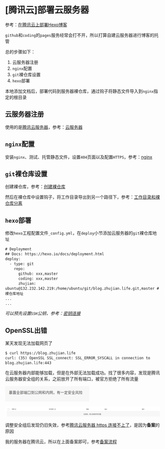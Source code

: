 
# [腾讯云]部署云服务器

参考：[在腾讯云上部署Hexo博客](https://www.cnblogs.com/QcloudYingJoy/p/6550463.html)

`github`和`coding`的`pages`服务经常会打不开，所以打算自建云服务器进行博客的托管

总的步骤如下：

1. 云服务器注册
2. `nginx`配置
3. `git`裸仓库设置
4. `hexo`部署

本地添加文档后，部署代码到服务器裸仓库，通过钩子将静态文件导入到`nginx`指定的根目录

## 云服务器注册

使用的是[腾讯云服务器](https://cloud.tencent.com/product/cvm)，参考：[云服务器](https://zj-linux-guide.readthedocs.io/zh_CN/latest/cvm/%E8%85%BE%E8%AE%AF%E4%BA%91%E6%9C%8D%E5%8A%A1%E5%99%A8/)

## `nginx`配置

安装`nginx`、测试、托管静态文件，设置`404`页面以及配置`HTTPS`，参考：[nginx](https://zj-network-guide.readthedocs.io/zh_CN/latest/nginx/%E5%AE%89%E8%A3%85/)

## `git`裸仓库设置

创建裸仓库，参考：[创建裸仓库](https://zj-git-guide.readthedocs.io/zh_CN/latest/advanced/%E5%88%9B%E5%BB%BA%E8%A3%B8%E4%BB%93%E5%BA%93/)

然后在裸仓库中设置钩子，将工作目录导出到另一个路径下，参考：[工作目录和裸仓库分离](https://zj-git-guide.readthedocs.io/zh_CN/latest/advanced/%E5%B7%A5%E4%BD%9C%E7%9B%AE%E5%BD%95%E5%92%8C%E8%A3%B8%E4%BB%93%E5%BA%93%E5%88%86%E7%A6%BB/)

## `hexo`部署

修改`hexo`工程配置文件`_config.yml`，在`deploy`小节添加云服务器的`git`裸仓库地址

    # Deployment
    ## Docs: https://hexo.io/docs/deployment.html
    deploy:
      - type: git
        repo: 
          github: xxx,master
          coding: xxx,master
          zhujian: ubuntu@132.232.142.219:/home/ubuntu/git/blog.zhujian.life.git,master # 裸仓库地址
    ...
    ...

*可以预先设置`SSH`公钥，参考：[密钥连接](https://zj-network-guide.readthedocs.io/zh_CN/latest/ssh/[SSH]%E8%BF%9C%E7%A8%8B%E8%BF%9E%E6%8E%A5/)*

## OpenSSL出错

某天发现无法加载网页了

```
$ curl https://blog.zhujian.life
curl: (35) OpenSSL SSL_connect: SSL_ERROR_SYSCALL in connection to blog.zhujian.life:443 
```

在云服务器内部能够加载，但是在外部无法加载成功。找了很多内容，发现是腾讯云服务器安全组的关系，之前放开了所有端口，被官方拒绝了所有流量

![](./imgs/open_all_ports.png)

![](./imgs/deny_all_ports.png)

调整安全组后发现仍旧失效，参考[腾讯云服务器 https 连接不上了](http://neue.v2ex.com/t/573493)，是因为**备案**的原因

我的服务器在腾讯云，所以在上面备案即可，参考[备案流程](https://cloud.tencent.com/document/product/243/18909)